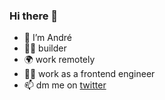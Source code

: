### Hi there 👋

- 👋 I’m André
- 👨‍💻 builder
- 🌍 work remotely
- 👨‍🎨 work as a frontend engineer
- 📫 dm me on [twitter](https://twitter.com/andredsnogueira)
